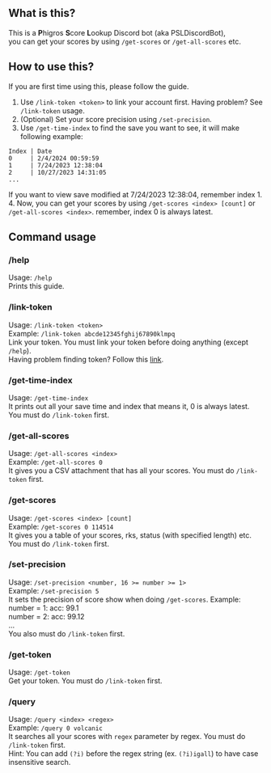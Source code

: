 ﻿## What is this?
This is a **P**higros **S**core **L**ookup Discord bot (aka PSLDiscordBot), <br/>
you can get your scores by using `/get-scores` or `/get-all-scores` etc.
## How to use this?
If you are first time using this, please follow the guide.
1. Use `/link-token <token>` to link your account first. Having problem? See `/link-token` usage.
2. (Optional) Set your score precision using `/set-precision`.
3. Use `/get-time-index` to find the save you want to see, it will make following example:
```
Index | Date
0     | 2/4/2024 00:59:59
1     | 7/24/2023 12:38:04
2     | 10/27/2023 14:31:05
...
```
If you want to view save modified at 7/24/2023 12:38:04, remember index 1. <br/>
4. Now, you can get your scores by using `/get-scores <index> [count]` or `/get-all-scores <index>`. remember, index 0 is always latest.
## Command usage
### /help
Usage: `/help` <br/>
Prints this guide.
### /link-token
Usage: `/link-token <token>` <br/>
Example: `/link-token abcde12345fghij67890klmpq` <br/>
Link your token. You must link your token before doing anything (except `/help`). <br/>
Having problem finding token? Follow this [link](https://potent-cartwheel-e81.notion.site/Phigros-Bot-f154a4b0ea6446c28f62149587cd5f31).
### /get-time-index
Usage: `/get-time-index` <br/>
It prints out all your save time and index that means it, 0 is always latest. You must do `/link-token` first.
### /get-all-scores
Usage: `/get-all-scores <index>` <br/>
Example: `/get-all-scores 0` <br/>
It gives you a CSV attachment that has all your scores. You must do `/link-token` first.
### /get-scores
Usage: `/get-scores <index> [count]` <br/>
Example: `/get-scores 0 114514` <br/>
It gives you a table of your scores, rks, status (with specified length) etc. You must do `/link-token` first.
### /set-precision
Usage: `/set-precision <number, 16 >= number >= 1>` <br/>
Example: `/set-precision 5` <br/>
It sets the precision of score show when doing `/get-scores`. Example:
number = 1: acc: 99.1 <br/>
number = 2: acc: 99.12 <br/>
... <br/>
You also must do `/link-token` first.
### /get-token
Usage: `/get-token` <br/>
Get your token. You must do `/link-token` first.
### /query
Usage: `/query <index> <regex>` <br/>
Example: `/query 0 volcanic` <br/>
It searches all your scores with `regex` parameter by regex. You must do `/link-token` first. <br/>
Hint: You can add `(?i)` before the regex string (ex. `(?i)igall`) to have case insensitive search.